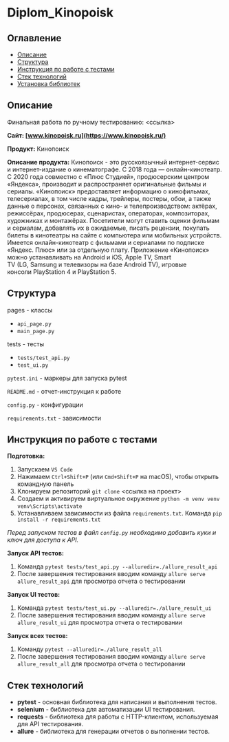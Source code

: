 # Diplom_Kinopoisk

## Оглавление
- [Описание](#описание)
- [Структура](#структура)
- [Инструкция по работе с тестами](#инструкция)
- [Стек технологий](#стек-технологий)
- [Установка библиотек](#установка-библиотек)

## Описание
Финальная работа по ручному тестированию: <ссылка>

**Сайт: [www.kinopoisk.ru](https://www.kinopoisk.ru/)**

**Продукт:** Кинопоиск

**Описание продукта:** Кинопоиск - это русскоязычный интернет-сервис и интернет-издание о кинематографе. С 2018 года — онлайн-кинотеатр. С 2020 года совместно с «Плюс Студией», продюсерским центром «Яндекса», производит и распространяет оригинальные фильмы и сериалы. 
«Кинопоиск» предоставляет информацию о кинофильмах, телесериалах, в том числе кадры, трейлеры, постеры, обои, а также данные о персонах, связанных с кино- и телепроизводством: актёрах, режиссёрах, продюсерах, сценаристах, операторах, композиторах, художниках и монтажёрах. Посетители могут ставить оценки фильмам и сериалам, добавлять их в ожидаемые, писать рецензии, покупать билеты в кинотеатры на сайте с компьютера или мобильных устройств. Имеется онлайн-кинотеатр с фильмами и сериалами по подписке «Яндекс. Плюс» или за отдельную плату. Приложение «Кинопоиск» можно устанавливать на Android и iOS, Apple TV, Smart TV (LG, Samsung и телевизоры на базе Android TV), игровые консоли PlayStation 4 и PlayStation 5.  

## Структура

pages - классы
* `api_page.py`
* `main_page.py` 

tests - тесты
* `tests/test_api.py` 
* `test_ui.py` 
  
`pytest.ini` - маркеры для запуска pytest

`README.md` - отчет-инструкция к работе

`config.py` - конфигурации

`requirements.txt` - зависимости

## Инструкция по работе с тестами
**Подготовка:**
1. Запускаем `VS Code`
2. Нажимаем `Ctrl+Shift+P` (или `Cmd+Shift+P` на macOS), чтобы открыть командную панель
3. Клонируем репозиторий `git clone` <ссылка на проект>
4. Создаем и активируем виртуальное окружение 
    `python -m venv venv`
    `venv\Scripts\activate`
5. Устанавливаем зависимости из файла `requirements.txt`. Команда `pip install -r requirements.txt`

*Перед запуском тестов в файл `config.py` необходимо добавить куки и ключ для доступа к API.* 

**Запуск API тестов:**

1. Команда `pytest tests/test_api.py --alluredir=./allure_result_api`
2. После завершения тестирования вводим команду `allure serve allure_result_api` для просмотра отчета о тестировании

**Запуск UI тестов:**

1. Команда `pytest tests/test_ui.py --alluredir=./allure_result_ui`
2. После завершения тестирования вводим команду `allure serve allure_result_ui` для просмотра отчета о тестировании

**Запуск всех тестов:**

1. Команду `pytest --alluredir=./allure_result_all`
2. После завершения тестирования вводим команду `allure serve allure_result_all` для просмотра отчета о тестировании

## Стек технологий
- **pytest** - основная библиотека для написания и выполнения тестов.
- **selenium** - библиотека для автоматизации UI тестирования.
- **requests** - библиотека для работы с HTTP-клиентом, используемая для API тестирования.
- **allure** - библиотека для генерации отчетов о выполнении тестов.

